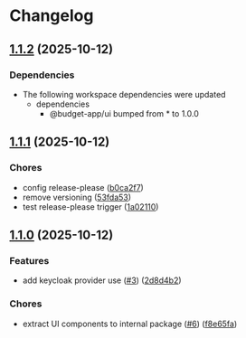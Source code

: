 # Changelog

## [1.1.2](https://github.com/ramadantu/budget-app/compare/web-v1.1.1...web-v1.1.2) (2025-10-12)


### Dependencies

* The following workspace dependencies were updated
  * dependencies
    * @budget-app/ui bumped from * to 1.0.0

## [1.1.1](https://github.com/ramadantu/budget-app/compare/web-v1.1.0...web-v1.1.1) (2025-10-12)


### Chores

* config release-please ([b0ca2f7](https://github.com/ramadantu/budget-app/commit/b0ca2f7a916aedfdd25d10c192856596ac54f450))
* remove versioning ([53fda53](https://github.com/ramadantu/budget-app/commit/53fda53c4fa157251a3ef1cac0f131fa58cbb274))
* test release-please trigger ([1a02110](https://github.com/ramadantu/budget-app/commit/1a0211007d1bfc79b39a3886afbad2c9862bfab6))

## [1.1.0](https://github.com/ramadantu/budget-app/compare/web-v1.0.0...web-v1.1.0) (2025-10-12)


### Features

* add keycloak provider use ([#3](https://github.com/ramadantu/budget-app/issues/3)) ([2d8d4b2](https://github.com/ramadantu/budget-app/commit/2d8d4b2b0dcba23e7e4a82479e4e5a8ab1a1e02b))


### Chores

* extract UI components to internal package ([#6](https://github.com/ramadantu/budget-app/issues/6)) ([f8e65fa](https://github.com/ramadantu/budget-app/commit/f8e65fa648ce7af2165a424f358a6f85a12d51bb))
